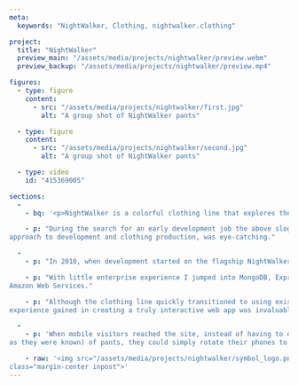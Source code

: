 ```yaml
---
meta:
  keywords: "NightWalker, Clothing, nightwalker.clothing"

project:
  title: "NightWalker"
  preview_main: "/assets/media/projects/nightwalker/preview.webm"
  preview_backup: "/assets/media/projects/nightwalker/preview.mp4"

figures:
  - type: figure
    content:
      - src: "/assets/media/projects/nightwalker/first.jpg"
        alt: "A group shot of NightWalker pants"

  - type: figure
    content:
      - src: "/assets/media/projects/nightwalker/second.jpg"
        alt: "A group shot of NightWalker pants"

  - type: video
    id: "415369005"

sections:
  -
    - bq: '<p>NightWalker is a colorful clothing line that explores the future while paying homage to the past</p>'

    - p: "During the search for an early development job the above slogan, along with the promise of a cutting edge
approach to development and clothing production, was eye-catching."

  -
    - p: "In 2010, when development started on the flagship NightWalker web app, nothing was hotter than the MEAN stack."

    - p: "With little enterprise experience I jumped into MongoDB, Express, Angular and Node.js and got serious exposure to 
Amazon Web Services."

    - p: "Although the clothing line quickly transitioned to using existing online marketplace solutions, the 
experience gained in creating a truly interactive web app was invaluable."

  -
    - p: 'When mobile visitors reached the site, instead of having to drag or scroll to see all the colors (or "flavors" 
as they were known) of pants, they could simply rotate their phones to see each option.'

    - raw: '<img src="/assets/media/projects/nightwalker/symbol_logo.png" alt="NightWalker logo" height="76" width="200" 
class="margin-center inpost">'
---
```

